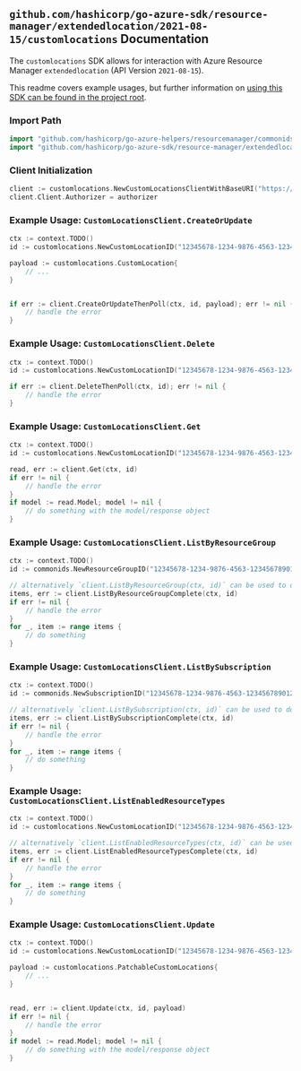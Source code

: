 
## `github.com/hashicorp/go-azure-sdk/resource-manager/extendedlocation/2021-08-15/customlocations` Documentation

The `customlocations` SDK allows for interaction with Azure Resource Manager `extendedlocation` (API Version `2021-08-15`).

This readme covers example usages, but further information on [using this SDK can be found in the project root](https://github.com/hashicorp/go-azure-sdk/tree/main/docs).

### Import Path

```go
import "github.com/hashicorp/go-azure-helpers/resourcemanager/commonids"
import "github.com/hashicorp/go-azure-sdk/resource-manager/extendedlocation/2021-08-15/customlocations"
```


### Client Initialization

```go
client := customlocations.NewCustomLocationsClientWithBaseURI("https://management.azure.com")
client.Client.Authorizer = authorizer
```


### Example Usage: `CustomLocationsClient.CreateOrUpdate`

```go
ctx := context.TODO()
id := customlocations.NewCustomLocationID("12345678-1234-9876-4563-123456789012", "example-resource-group", "resourceName")

payload := customlocations.CustomLocation{
	// ...
}


if err := client.CreateOrUpdateThenPoll(ctx, id, payload); err != nil {
	// handle the error
}
```


### Example Usage: `CustomLocationsClient.Delete`

```go
ctx := context.TODO()
id := customlocations.NewCustomLocationID("12345678-1234-9876-4563-123456789012", "example-resource-group", "resourceName")

if err := client.DeleteThenPoll(ctx, id); err != nil {
	// handle the error
}
```


### Example Usage: `CustomLocationsClient.Get`

```go
ctx := context.TODO()
id := customlocations.NewCustomLocationID("12345678-1234-9876-4563-123456789012", "example-resource-group", "resourceName")

read, err := client.Get(ctx, id)
if err != nil {
	// handle the error
}
if model := read.Model; model != nil {
	// do something with the model/response object
}
```


### Example Usage: `CustomLocationsClient.ListByResourceGroup`

```go
ctx := context.TODO()
id := commonids.NewResourceGroupID("12345678-1234-9876-4563-123456789012", "example-resource-group")

// alternatively `client.ListByResourceGroup(ctx, id)` can be used to do batched pagination
items, err := client.ListByResourceGroupComplete(ctx, id)
if err != nil {
	// handle the error
}
for _, item := range items {
	// do something
}
```


### Example Usage: `CustomLocationsClient.ListBySubscription`

```go
ctx := context.TODO()
id := commonids.NewSubscriptionID("12345678-1234-9876-4563-123456789012")

// alternatively `client.ListBySubscription(ctx, id)` can be used to do batched pagination
items, err := client.ListBySubscriptionComplete(ctx, id)
if err != nil {
	// handle the error
}
for _, item := range items {
	// do something
}
```


### Example Usage: `CustomLocationsClient.ListEnabledResourceTypes`

```go
ctx := context.TODO()
id := customlocations.NewCustomLocationID("12345678-1234-9876-4563-123456789012", "example-resource-group", "resourceName")

// alternatively `client.ListEnabledResourceTypes(ctx, id)` can be used to do batched pagination
items, err := client.ListEnabledResourceTypesComplete(ctx, id)
if err != nil {
	// handle the error
}
for _, item := range items {
	// do something
}
```


### Example Usage: `CustomLocationsClient.Update`

```go
ctx := context.TODO()
id := customlocations.NewCustomLocationID("12345678-1234-9876-4563-123456789012", "example-resource-group", "resourceName")

payload := customlocations.PatchableCustomLocations{
	// ...
}


read, err := client.Update(ctx, id, payload)
if err != nil {
	// handle the error
}
if model := read.Model; model != nil {
	// do something with the model/response object
}
```
